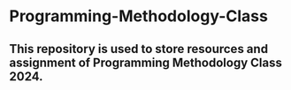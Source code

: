 # Programming-Methodology-Class

## This repository is used to store resources and assignment of Programming Methodology Class 2024.